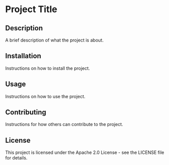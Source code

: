 # Project Title

## Description
A brief description of what the project is about.

## Installation
Instructions on how to install the project.

## Usage
Instructions on how to use the project.

## Contributing
Instructions for how others can contribute to the project.

## License
This project is licensed under the Apache 2.0 License - see the LICENSE file for details.